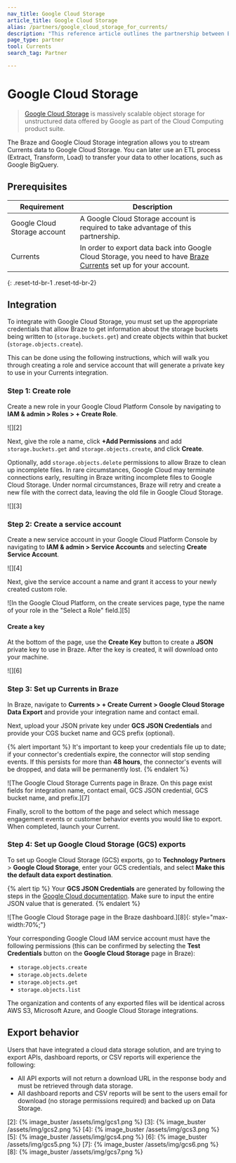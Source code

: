 ```yaml
---
nav_title: Google Cloud Storage
article_title: Google Cloud Storage
alias: /partners/google_cloud_storage_for_currents/
description: "This reference article outlines the partnership between Braze and Google Cloud Storage, a massively scalable object storage for unstructured data."
page_type: partner
tool: Currents
search_tag: Partner

---
```


# Google Cloud Storage

> [Google Cloud Storage](https://cloud.google.com/storage/) is massively scalable object storage for unstructured data offered by Google as part of the Cloud Computing product suite.

The Braze and Google Cloud Storage integration allows you to stream Currents data to Google Cloud Storage. You can later use an ETL process (Extract, Transform, Load) to transfer your data to other locations, such as Google BigQuery.

## Prerequisites

| Requirement | Description |
| ----------- | ----------- |
| Google Cloud Storage account | A Google Cloud Storage account is required to take advantage of this partnership. |
| Currents | In order to export data back into Google Cloud Storage, you need to have [Braze Currents]({{site.baseurl}}/user_guide/data_and_analytics/braze_currents/#access-currents) set up for your account. |
{: .reset-td-br-1 .reset-td-br-2}

## Integration

To integrate with Google Cloud Storage, you must set up the appropriate credentials that allow Braze to get information about the storage buckets being written to (`storage.buckets.get`) and create objects within that bucket (`storage.objects.create`). 

This can be done using the following instructions, which will walk you through creating a role and service account that will generate a private key to use in your Currents integration.

### Step 1: Create role

Create a new role in your Google Cloud Platform Console by navigating to **IAM & admin > Roles > + Create Role**.

![][2]

Next, give the role a name, click **+Add Permissions** and add `storage.buckets.get` and `storage.objects.create`, and click **Create**.

Optionally, add `storage.objects.delete` permissions to allow Braze to clean up incomplete files. In rare circumstances, Google Cloud may terminate connections early, resulting in Braze writing incomplete files to Google Cloud Storage. Under normal circumstances, Braze will retry and create a new file with the correct data, leaving the old file in Google Cloud Storage.

![][3]

### Step 2: Create a service account

Create a new service account in your Google Cloud Platform Console by navigating to **IAM & admin > Service Accounts** and selecting **Create Service Account**.

![][4]

Next, give the service account a name and grant it access to your newly created custom role.

![In the Google Cloud Platform, on the create services page, type the name of your role in the "Select a Role" field.][5]

#### Create a key

At the bottom of the page, use the **Create Key** button to create a **JSON** private key to use in Braze. After the key is created, it will download onto your machine.

![][6]

### Step 3: Set up Currents in Braze

In Braze, navigate to **Currents > + Create Current > Google Cloud Storage Data Export** and provide your integration name and contact email.

Next, upload your JSON private key under **GCS JSON Credentials** and provide your CGS bucket name and GCS prefix (optional). 

{% alert important %}
It's important to keep your credentials file up to date; if your connector's credentials expire, the connector will stop sending events. If this persists for more than **48 hours**, the connector's events will be dropped, and data will be permanently lost.
{% endalert %}

![The Google Cloud Storage Currents page in Braze. On this page exist fields for integration name, contact email, GCS JSON credential, GCS bucket name, and prefix.][7]

Finally, scroll to the bottom of the page and select which message engagement events or customer behavior events you would like to export. When completed, launch your Current.

### Step 4: Set up Google Cloud Storage (GCS) exports

To set up Google Cloud Storage (GCS) exports, go to **Technology Partners** > **Google Cloud Storage**, enter your GCS credentials, and select **Make this the default data export destination**.

{% alert tip %}
Your **GCS JSON Credentials** are generated by following the steps in the [Google Cloud documentation](https://cloud.google.com/iam/docs/keys-create-delete). Make sure to input the entire JSON value that is generated.
{% endalert %}

![The Google Cloud Storage page in the Braze dashboard.][8]{: style="max-width:70%;"}

Your corresponding Google Cloud IAM service account must have the following permissions (this can be confirmed by selecting the **Test Credentials** button on the **Google Cloud Storage** page in Braze):
- `storage.objects.create`
- `storage.objects.delete`
- `storage.objects.get`
- `storage.objects.list`

The organization and contents of any exported files will be identical across AWS S3, Microsoft Azure, and Google Cloud Storage integrations.

## Export behavior

Users that have integrated a cloud data storage solution, and are trying to export APIs, dashboard reports, or CSV reports will experience the following:

- All API exports will not return a download URL in the response body and must be retrieved through data storage.
- All dashboard reports and CSV reports will be sent to the users email for download (no storage permissions required) and backed up on Data Storage. 

[2]: {% image_buster /assets/img/gcs1.png %}
[3]: {% image_buster /assets/img/gcs2.png %}
[4]: {% image_buster /assets/img/gcs3.png %}
[5]: {% image_buster /assets/img/gcs4.png %}
[6]: {% image_buster /assets/img/gcs5.png %}
[7]: {% image_buster /assets/img/gcs6.png %}
[8]: {% image_buster /assets/img/gcs7.png %}
